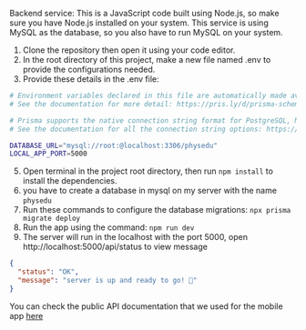 Backend service:
This is a JavaScript code built using Node.js, so make sure you have Node.js installed on your system.
This service is using MySQL as the database, so you also have to run MySQL on your system.

1. Clone the repository then open it using your code editor.
2. In the root directory of this project, make a new file named .env to provide the configurations needed.
3. Provide these details in the .env file:

```bash
# Environment variables declared in this file are automatically made available to Prisma.
# See the documentation for more detail: https://pris.ly/d/prisma-schema#accessing-environment-variables-from-the-schema

# Prisma supports the native connection string format for PostgreSQL, MySQL, SQLite, SQL Server, MongoDB and CockroachDB.
# See the documentation for all the connection string options: https://pris.ly/d/connection-strings

DATABASE_URL="mysql://root:@localhost:3306/physedu"
LOCAL_APP_PORT=5000
```
5. Open terminal in the project root directory, then run ```npm install``` to install the dependencies.
6. you have to create a database in mysql on my server with the name ```physedu ```
7. Run these commands to configure the database migrations: ```npx prisma migrate deploy```
8. Run the app using the command: ```npm run dev```
9. The server will run in the localhost with the port 5000, open http://localhost:5000/api/status to view message 
```json
{
  "status": "OK",
  "message": "server is up and ready to go! 🚀"
}
```

You can check the public API documentation that we used for the mobile app [here](https://github.com/CH2-PS144/Backend/tree/master/docs)